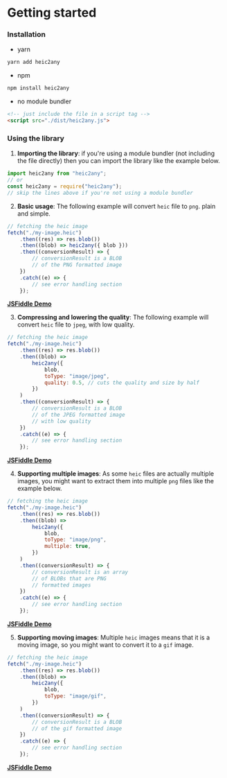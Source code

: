 # Getting started

### Installation

-   yarn

```bash
yarn add heic2any
```

-   npm

```bash
npm install heic2any
```

-   no module bundler

```html
<!-- just include the file in a script tag -->
<script src="./dist/heic2any.js">
```

### Using the library

1. **Importing the library**: if you're using a module bundler (not including the file directly) then you can import the library like the example below.

```javascript
import heic2any from "heic2any";
// or
const heic2any = require("heic2any");
// skip the lines above if you're not using a module bundler
```

2. **Basic usage**: The following example will convert `heic` file to `png`. plain and simple.

```javascript
// fetching the heic image
fetch("./my-image.heic")
	.then((res) => res.blob())
	.then((blob) => heic2any({ blob }))
	.then((conversionResult) => {
		// conversionResult is a BLOB
		// of the PNG formatted image
	})
	.catch((e) => {
		// see error handling section
	});
```

**[JSFiddle Demo]()**

3. **Compressing and lowering the quality**: The following example will convert `heic` file to `jpeg`, with low quality.

```javascript
// fetching the heic image
fetch("./my-image.heic")
	.then((res) => res.blob())
	.then((blob) =>
		heic2any({
			blob,
			toType: "image/jpeg",
			quality: 0.5, // cuts the quality and size by half
		})
	)
	.then((conversionResult) => {
		// conversionResult is a BLOB
		// of the JPEG formatted image
		// with low quality
	})
	.catch((e) => {
		// see error handling section
	});
```

**[JSFiddle Demo]()**

4. **Supporting multiple images**: As some `heic` files are actually multiple images, you might want to extract them into multiple `png` files like the example below.

```javascript
// fetching the heic image
fetch("./my-image.heic")
	.then((res) => res.blob())
	.then((blob) =>
		heic2any({
			blob,
			toType: "image/png",
			multiple: true,
		})
	)
	.then((conversionResult) => {
		// conversionResult is an array
		// of BLOBs that are PNG
		// formatted images
	})
	.catch((e) => {
		// see error handling section
	});
```

**[JSFiddle Demo]()**

5. **Supporting moving images**: Multiple `heic` images means that it is a moving image, so you might want to convert it to a `gif` image.

```javascript
// fetching the heic image
fetch("./my-image.heic")
	.then((res) => res.blob())
	.then((blob) =>
		heic2any({
			blob,
			toType: "image/gif",
		})
	)
	.then((conversionResult) => {
		// conversionResult is a BLOB
		// of the gif formatted image
	})
	.catch((e) => {
		// see error handling section
	});
```

**[JSFiddle Demo]()**
